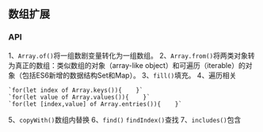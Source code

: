 ## 数组扩展

### API
1、`Array.of()`将一组数剧变量转化为一组数组。
2、`Array.from()`将两类对象转为真正的数组：类似数组的对象（array-like object）和可遍历（iterable）的对象（包括ES6新增的数据结构Set和Map）。
3、`fill()`填充。
4、遍历相关
    
    `for(let index of Array.keys()){    }`
    `for(let value of Array.values()){    }`
    `for(let [index,value] of Array.entries()){    }`
5、`copyWith()`数组内替换 
6、`find()`  `findIndex()`查找
7、`includes()`包含
